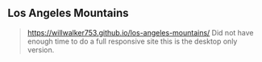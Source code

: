 ## Los Angeles Mountains
> https://willwalker753.github.io/los-angeles-mountains/
> Did not have enough time to do a full responsive site this is the desktop only version.